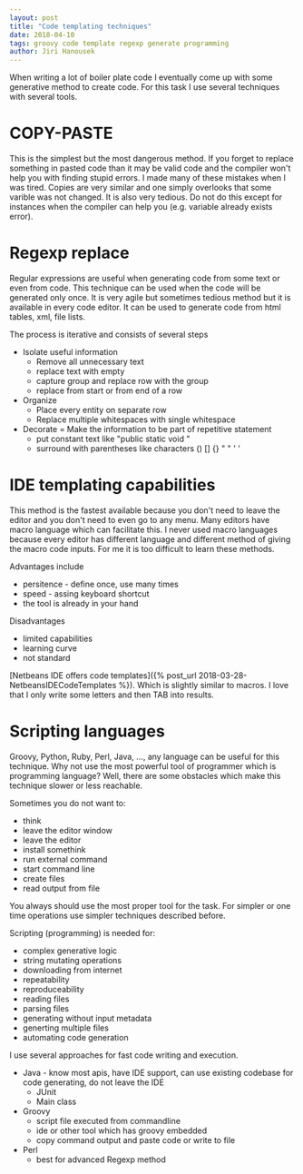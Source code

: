 ```yaml
---
layout: post
title: "Code templating techniques"
date: 2018-04-10
tags: groovy code template regexp generate programming
author: Jiri Hanousek
---
```

When writing a lot of boiler plate code I eventually come up with some generative method to create code. For this task 
I use several techniques with several tools.

# COPY-PASTE
This is the simplest but the most dangerous method. If you forget to replace something in pasted code than it may be valid code
and the compiler won't help you with finding stupid errors. I made many of these mistakes when I was tired.
Copies are very similar and one simply overlooks that some varible was not changed. It is also very tedious. 
Do not do this except for instances when the compiler can help you (e.g. variable already exists error).

# Regexp replace
Regular expressions are useful when generating code from some text or even from code. This technique can be used when the
code will be generated only once. It is very agile but sometimes tedious method but it is available in every code editor.
It can be used to generate code from html tables, xml, file lists.

The process is iterative and consists of several steps
- Isolate useful information 
  - Remove all unnecessary text
  - replace text with empty
  - capture group and replace row with the group
  - replace from start or from end of a row
- Organize
  - Place every entity on separate row 
  - Replace multiple whitespaces with single whitespace
- Decorate = Make the information to be part of repetitive statement
  - put constant text like "public static void "
  - surround with parentheses like characters () [] \{\} " " ' ' 

# IDE templating capabilities
This method is the fastest available because you don't need to leave the editor and you don't need to even go to any menu.
Many editors have macro language which can facilitate this. I never used macro languages because every editor has different
language and different method of giving the macro code inputs. For me it is too difficult to learn these methods.

Advantages include 
- persitence - define once, use many times
- speed - assing keyboard shortcut
- the tool is already in your hand

Disadvantages
- limited capabilities
- learning curve
- not standard

[Netbeans IDE offers code templates]({% post_url 2018-03-28-NetbeansIDECodeTemplates %}). Which is slightly similar to macros.
I love that I only write some letters and then TAB into results.

# Scripting languages
Groovy, Python, Ruby, Perl, Java, ..., any language can be useful for this technique.
Why not use the most powerful tool of programmer which is programming language? Well, there are some obstacles which make
this technique slower or less reachable. 

Sometimes you do not want to:
- think
- leave the editor window
- leave the editor
- install somethink
- run external command
- start command line
- create files
- read output from file

You always should use the most proper tool for the task. For simpler or one time operations use simpler techniques described
before. 

Scripting (programming) is needed for:
- complex generative logic
- string mutating operations
- downloading from internet
- repeatability
- reproduceability
- reading files
- parsing files
- generating without input metadata
- generting multiple files
- automating code generation

I use several approaches for fast code writing and execution.
- Java - know most apis, have IDE support, can use existing codebase for code generating, do not leave the IDE
  - JUnit
  - Main class
- Groovy
  - script file executed from commandline
  - ide or other tool which has groovy embedded
  - copy command output and paste code or write to file
- Perl
  - best for advanced Regexp method
  

